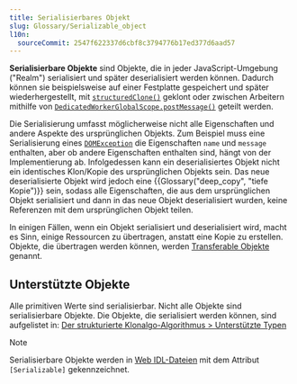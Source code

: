 ```yaml
---
title: Serialisierbares Objekt
slug: Glossary/Serializable_object
l10n:
  sourceCommit: 2547f622337d6cbf8c3794776b17ed377d6aad57
---
```


**Serialisierbare Objekte** sind Objekte, die in jeder JavaScript-Umgebung ("Realm") serialisiert und später deserialisiert werden können. Dadurch können sie beispielsweise auf einer Festplatte gespeichert und später wiederhergestellt, mit [`structuredClone()`](/de/docs/Web/API/Window/structuredClone) geklont oder zwischen Arbeitern mithilfe von [`DedicatedWorkerGlobalScope.postMessage()`](/de/docs/Web/API/DedicatedWorkerGlobalScope/postMessage) geteilt werden.

Die Serialisierung umfasst möglicherweise nicht alle Eigenschaften und andere Aspekte des ursprünglichen Objekts. Zum Beispiel muss eine Serialisierung eines [`DOMException`](/de/docs/Web/API/DOMException) die Eigenschaften `name` und `message` enthalten, aber ob andere Eigenschaften enthalten sind, hängt von der Implementierung ab. Infolgedessen kann ein deserialisiertes Objekt nicht ein identisches Klon/Kopie des ursprünglichen Objekts sein. Das neue deserialisierte Objekt wird jedoch eine {{Glossary("deep_copy", "tiefe Kopie")}} sein, sodass alle Eigenschaften, die aus dem ursprünglichen Objekt serialisiert und dann in das neue Objekt deserialisiert wurden, keine Referenzen mit dem ursprünglichen Objekt teilen.

In einigen Fällen, wenn ein Objekt serialisiert und deserialisiert wird, macht es Sinn, einige Ressourcen zu übertragen, anstatt eine Kopie zu erstellen. Objekte, die übertragen werden können, werden [Transferable Objekte](/de/docs/Web/API/Web_Workers_API/Transferable_objects) genannt.

## Unterstützte Objekte

Alle primitiven Werte sind serialisierbar. Nicht alle Objekte sind serialisierbare Objekte. Die Objekte, die serialisiert werden können, sind aufgelistet in: [Der strukturierte Klonalgo-Algorithmus > Unterstützte Typen](/de/docs/Web/API/Web_Workers_API/Structured_clone_algorithm#supported_types)

> [!NOTE]
> Serialisierbare Objekte werden in [Web IDL-Dateien](https://github.com/w3c/webref/tree/main/ed/idl) mit dem Attribut `[Serializable]` gekennzeichnet.
